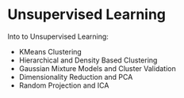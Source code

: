 # Unsupervised Learning

Into to Unsupervised Learning: 
* KMeans Clustering
* Hierarchical and Density Based Clustering
* Gaussian Mixture Models and Cluster Validation 
* Dimensionality Reduction and PCA 
* Random Projection and ICA 

